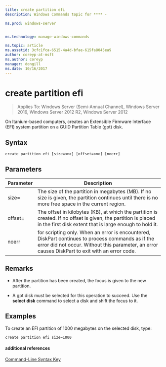 ```yaml
---
title: create partition efi
description: Windows Commands topic for **** - 

ms.prod: windows-server


ms.technology: manage-windows-commands

ms.topic: article
ms.assetid: 3cfc1fca-6515-4a4d-bfae-615fa8045ea9
author: coreyp-at-msft
ms.author: coreyp
manager: dongill
ms.date: 10/16/2017
---
```

# create partition efi

>Applies To: Windows Server (Semi-Annual Channel), Windows Server 2016, Windows Server 2012 R2, Windows Server 2012

On Itanium\-based computers, creates an Extensible Firmware Interface \(EFI\) system partition on a GUID Partition Table \(gpt\) disk.  
  
  
  
## Syntax  
  
```  
create partition efi [size=<n>] [offset=<n>] [noerr]  
```  
  
## Parameters  
  
|  Parameter  |                                                                                             Description                                                                                              |
|-------------|------------------------------------------------------------------------------------------------------------------------------------------------------------------------------------------------------|
|  size\=<n>  |                         The size of the partition in megabytes \(MB\). If no size is given, the partition continues until there is no more free space in the current region.                         |
| offset\=<n> |             The offset in kilobytes \(KB\), at which the partition is created. If no offset is given, the partition is placed in the first disk extent that is large enough to hold it.              |
|    noerr    | for scripting only. When an error is encountered, DiskPart continues to process commands as if the error did not occur. Without this parameter, an error causes DiskPart to exit with an error code. |
  
## Remarks  
  
-   After the partition has been created, the focus is given to the new partition.  
  
-   A gpt disk must be selected for this operation to succeed. Use the **select disk** command to select a disk and shift the focus to it.  
  
## <a name=BKMK_examples></a>Examples  
To create an EFI partition of 1000 megabytes on the selected disk, type:  
  
```  
create partition efi size=1000  
```  
  
#### additional references  
[Command-Line Syntax Key](command-line-syntax-key.md)  
  

  


